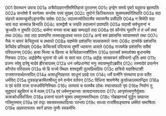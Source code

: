 001  देवस्थान उवाच
001a अत्रैवोदाहरन्तीममितिहासं पुरातनम्
001c इन्द्रेण समये पृष्टो यदुवाच बृहस्पतिः
002a सन्तोषो वै स्वर्गतमः सन्तोषः परमं सुखम्
002c तुष्टेर्न किञ्चित्परतः सुसम्यक्परितिष्ठति
003a यदा संहरते कामान्कूर्मोऽङ्गानीव सर्वशः
003c तदात्मज्योतिरात्मैव स्वात्मनैव प्रसीदति
004a न बिभेति यदा चायं यदा चास्मान्न बिभ्यति
004c कामद्वेषौ च जयति तदात्मानं प्रपश्यति
005a यदासौ सर्वभूतानां न क्रुध्यति न दुष्यति
005c कर्मणा मनसा वाचा ब्रह्म सम्पद्यते तदा
006a एवं कौन्तेय भूतानि तं तं धर्मं तथा तथा
006c तदा तदा प्रपश्यन्ति तस्माद्बुध्यस्व भारत
007a अन्ये शमं प्रशंसन्ति व्यायाममपरे तथा
007c नैकं न चापरं केचिदुभयं च तथापरे
008a यज्ञमेके प्रशंसन्ति सन्न्यासमपरे जनाः
008c दानमेके प्रशंसन्ति केचिदेव प्रतिग्रहम्
008e केचित्सर्वं परित्यज्य तूष्णीं ध्यायन्त आसते
009a राज्यमेके प्रशंसन्ति सर्वेषां परिपालनम्
009c हत्वा भित्त्वा च छित्त्वा च केचिदेकान्तशीलिनः
010a एतत्सर्वं समालोक्य बुधानामेष निश्चयः
010c अद्रोहेणैव भूतानां यो धर्मः स सतां मतः
011a अद्रोहः सत्यवचनं संविभागो धृतिः क्षमा
011c प्रजनः स्वेषु दारेषु मार्दवं ह्रीरचापलम्
012a धनं धर्मप्रधानेष्टं मनुः स्वायम्भुवोऽब्रवीत्
012c तस्मादेवं प्रयत्नेन कौन्तेय परिपालय
013a यो हि राज्ये स्थितः शश्वद्वशी तुल्यप्रियाप्रियः
013c क्षत्रियो यज्ञशिष्टाशी राजशास्त्रार्थतत्त्ववित्
014a असाधुनिग्रहरतः साधूनां प्रग्रहे रतः
014c धर्मे वर्त्मनि संस्थाप्य प्रजा वर्तेत धर्मवित्
015a पुत्रसङ्क्रामितश्रीस्तु वने वन्येन वर्तयन्
015c विधिना श्रामणेनैव कुर्यात्कालमतन्द्रितः
016a य एवं वर्तते राजा राजधर्मविनिश्चितः
016c तस्यायं च परश्चैव लोकः स्यात्सफलो नृप
016e निर्वाणं तु सुदुष्पारं बहुविघ्नं च मे मतम्
017a एवं धर्ममनुक्रान्ताः सत्यदानतपःपराः
017c आनृशंस्यगुणैर्युक्ताः कामक्रोधविवर्जिताः
018a प्रजानां पालने युक्ता दममुत्तममास्थिताः
018c गोब्राह्मणार्थं युद्धेन सम्प्राप्ता गतिमुत्तमाम्
019a एवं रुद्राः सवसवस्तथादित्याः परन्तप
019c साध्या राजर्षिसङ्घाश्च धर्ममेतं समाश्रिताः
019e अप्रमत्तास्ततः स्वर्गं प्राप्ताः पुण्यैः स्वकर्मभिः

